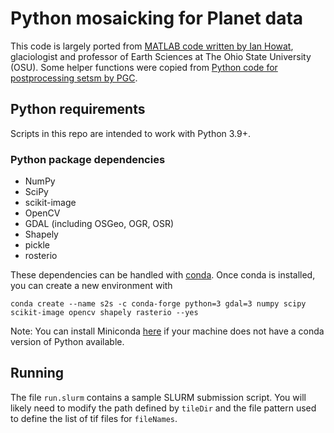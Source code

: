 # Python mosaicking for Planet data

This code is largely ported from [MATLAB code written by Ian Howat](https://github.com/ihowat/setsm_postprocessing "setsm_postprocessing on GitHub"), glaciologist and professor of Earth Sciences at The Ohio State University (OSU). Some helper functions were copied from [Python code for postprocessing setsm by PGC](https://github.com/PolarGeospatialCenter/setsm_postprocessing_python).

## Python requirements
Scripts in this repo are intended to work with Python 3.9+. 

### Python package dependencies
* NumPy
* SciPy
* scikit-image
* OpenCV
* GDAL (including OSGeo, OGR, OSR)
* Shapely
* pickle
* rosterio

These dependencies can be handled with [conda](https://conda.io/docs/index.html "conda landing page"). Once conda is installed, you can create a new environment with
```
conda create --name s2s -c conda-forge python=3 gdal=3 numpy scipy scikit-image opencv shapely rasterio --yes
```

Note: You can install Miniconda [here](https://repo.anaconda.com/miniconda) if your machine does not have a conda version of Python available.

## Running
The file `run.slurm` contains a sample SLURM submission script. You will likely need to modify the path defined by `tileDir` and the file pattern used to define the list of tif files for `fileNames`.
